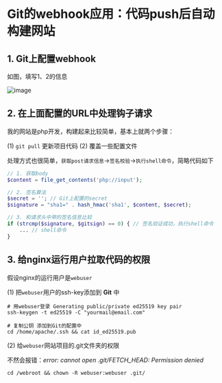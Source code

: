# Git的webhook应用：代码push后自动构建网站

## 1. Git上配置webhook

如图，填写1、2的信息

![image](https://dony-1257037510.cos.ap-chengdu.myqcloud.com/blog/webhook.png)

## 2. 在上面配置的URL中处理钩子请求

我的网站是php开发，构建起来比较简单，基本上就两个步骤：

(1) `git pull` 更新项目代码
(2) 覆盖一些配置文件

处理方式也很简单，`获取post请求信息`->`签名校验`->`执行shell命令`，简略代码如下

```php
// 1. 获取body
$content = file_get_contents('php://input');

// 2. 签名算法
$secret = ''; // Git上配置的secret
$signature = "sha1=" . hash_hmac('sha1', $content, $secret);

// 3. 和请求头中带的签名信息比较
if (strcmp($signature, $gitsign) == 0) { // 签名验证成功，执行shell命令
    ... // shell命令
} 
```

## 3. 给nginx运行用户拉取代码的权限

假设nginx的运行用户是`webuser`

(1) 把`webuser`用户的ssh-key添加到 **Git** 中

```shell
# 用webuser登录 Generating public/private ed25519 key pair
ssh-keygen -t ed25519 -C "yourmail@email.com"

# 复制公钥 添加到Git的配置中 
cd /home/apache/.ssh && cat id_ed25519.pub
```

(2) 给`webuser`网站项目的.git文件夹的权限

不然会报错：*error: cannot open .git/FETCH_HEAD: Permission denied*

```shell
cd /webroot && chown -R webuser:webuser .git/
```